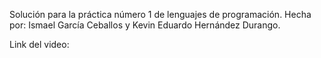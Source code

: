 Solución para la práctica número 1 de lenguajes de programación.
Hecha por: Ismael García Ceballos y Kevin Eduardo Hernández Durango.

Link del video:     
